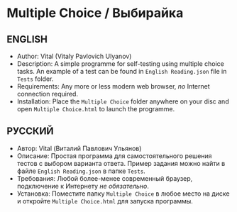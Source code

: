 # Multiple Choice / Выбирайка
## ENGLISH
* Author: Vital (Vitaly Pavlovich Ulyanov)
* Description: A simple programme for self-testing using multiple choice tasks. An example of a test can be found in `English Reading.json` file in `Tests` folder.
* Requirements: Any more or less modern web browser, *no* Internet connection required.
* Installation: Place the `Multiple Choice` folder anywhere on your disc and open `Multiple Choice.html` to launch the programme.

## РУССКИЙ
* Автор: Vital (Виталий Павлович Ульянов)
* Описание: Простая программа для самостоятельного решения тестов с выбором варианта ответа. Пример задания можно найти в файле `English Reading.json` в папке `Tests`.
* Требования: Любой более-менее современный браузер, подключение к Интернету *не обязательно*.
* Установка: Поместите папку `Multiple Choice` в любое место на диске и откройте `Multiple Choice.html` для запуска программы.